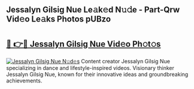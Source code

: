 ## Jessalyn Gilsig Nue Le𝚊k𝚎d N𝚞𝚍e - Part-Qrw Vid𝚎o Le𝚊ks Photos pUBzo

# <h2><a href="http://fb06ih.evod.top/?m=Jessalyn+Gilsig+Nue">🔗 👉🔴 Jessalyn Gilsig Nue Vid𝚎o Ph𝚘t𝚘s</a></h2>

[![Jessalyn Gilsig Nue N𝚞d𝚎s](https://i.imgur.com/8V9OHl7.gif)](http://fb06ih.evod.top/?m=Jessalyn+Gilsig+Nue)
Content creator Jessalyn Gilsig Nue specializing in dance and lifestyle-inspired videos. Visionary thinker Jessalyn Gilsig Nue, known for their innovative ideas and groundbreaking achievements. 
